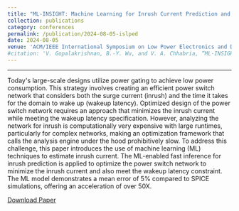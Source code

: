 ```yaml
---
title: "ML-INSIGHT: Machine Learning for Inrush Current Prediction and Power Switch Network Improvement"
collection: publications
category: conferences
permalink: /publication/2024-08-05-islped
date: 2024-08-05
venue: 'ACM/IEEE International Symposium on Low Power Electronics and Design (ISLPED)'
#citation: 'V. Gopalakrishnan, B.-Y. Wu, and V. A. Chhabria, “ML-INSIGHT: Machine Learning for Inrush Current Prediction and Power Switch Network Improvement“, Proc. ISLPED, 2024.'
---
```

****

Today's large-scale designs utilize power gating to achieve low power consumption. This strategy involves creating an efficient power switch network that considers both the surge current (inrush) and the time it takes for the domain to wake up (wakeup latency). Optimized design of the power switch network requires an approach that minimizes the inrush current while meeting the wakeup latency specification. However, analyzing the network for inrush is computationally very expensive with large runtimes, particularly for complex networks, making an optimization framework that calls the analysis engine under the hood prohibitively slow. To address this challenge, this paper introduces the use of machine learning (ML) techniques to estimate inrush current. The ML-enabled fast inference for inrush prediction is applied to optimize the power switch network to minimize the inrush current and also meet the wakeup latency constraint. The ML model demonstrates a mean error of 5% compared to SPICE simulations, offering an acceleration of over 50X.

[Download Paper](https://dl.acm.org/doi/10.1145/3665314.3670807)
